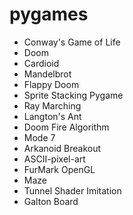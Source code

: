 # pygames

- Conway's Game of Life
- Doom
- Cardioid
- Mandelbrot
- Flappy Doom
- Sprite Stacking Pygame
- Ray Marching
- Langton's Ant
- Doom Fire Algorithm
- Mode 7
- Arkanoid Breakout
- ASCII-pixel-art
- FurMark OpenGL
- Maze
- Tunnel Shader Imitation
- Galton Board
